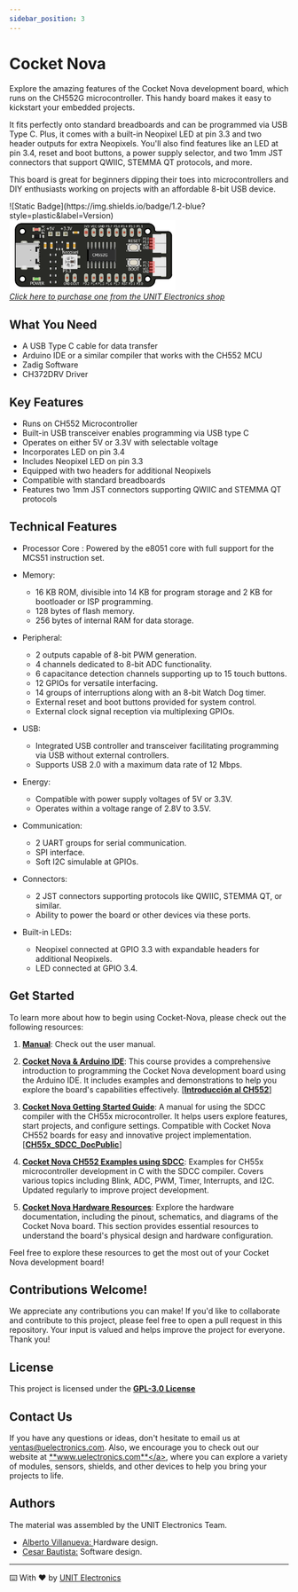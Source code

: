 ```yaml
---
sidebar_position: 3
---
```


# Cocket Nova 

Explore the amazing features of the Cocket Nova development board, which runs on the CH552G microcontroller. This handy board makes it easy to kickstart your embedded projects.

It fits perfectly onto standard breadboards and can be programmed via USB Type C. Plus, it comes with a built-in Neopixel LED at pin 3.3 and two header outputs for extra Neopixels. You'll also find features like an LED at pin 3.4, reset and boot buttons, a power supply selector, and two 1mm JST connectors that support QWIIC, STEMMA QT protocols, and more.

This board is great for beginners dipping their toes into microcontrollers and DIY enthusiasts working on projects with an affordable 8-bit USB device.


<div style={{ textAlign: "center" }}>
    ![Static Badge](https://img.shields.io/badge/1.2-blue?style=plastic&label=Version)
</div>

<div style={{ textAlign: "center" }}>
  <a href="https://uelectronics.com/producto/unit-cocket-nova-ch552g-tarjeta-de-desarrollo/">
    <img src="https://raw.githubusercontent.com/UNIT-Electronics/CH55x_SDCC_Doc/refs/heads/main/src/source/_static/CH552_Sq.png" width="300px"/>
    <br/>
    <em>Click here to purchase one from the UNIT Electronics shop</em>
  </a>
</div>

## What You Need 

- A USB Type C cable for data transfer
- Arduino IDE or a similar compiler that works with the CH552 MCU
- Zadig Software
- CH372DRV Driver

## Key Features 

- Runs on CH552 Microcontroller
- Built-in USB transceiver enables programming via USB type C
- Operates on either 5V or 3.3V with selectable voltage
- Incorporates LED on pin 3.4
- Includes Neopixel LED on pin 3.3
- Equipped with two headers for additional Neopixels
- Compatible with standard breadboards
- Features two 1mm JST connectors supporting QWIIC and STEMMA QT protocols

## Technical Features 

- Processor Core : Powered by the e8051 core with full support for the MCS51 instruction set.

- Memory:
  - 16 KB ROM, divisible into 14 KB for program storage and 2 KB for bootloader or ISP programming.
  - 128 bytes of flash memory.
  - 256 bytes of internal RAM for data storage. 

- Peripheral:
  - 2 outputs capable of 8-bit PWM generation.
  - 4 channels dedicated to 8-bit ADC functionality.
  - 6 capacitance detection channels supporting up to 15 touch buttons.
  - 12 GPIOs for versatile interfacing.
  - 14 groups of interruptions along with an 8-bit Watch Dog timer.
  - External reset and boot buttons provided for system control.
  - External clock signal reception via multiplexing GPIOs.
   
- USB:
  - Integrated USB controller and transceiver facilitating programming via USB without external controllers.
  - Supports USB 2.0 with a maximum data rate of 12 Mbps.
  
- Energy:
  - Compatible with power supply voltages of 5V or 3.3V.
  - Operates within a voltage range of 2.8V to 3.5V.
  
- Communication:
  - 2 UART groups for serial communication.
  - SPI interface.
  - Soft I2C simulable at GPIOs.
  
- Connectors:
  - 2 JST connectors supporting protocols like QWIIC, STEMMA QT, or similar.
  - Ability to power the board or other devices via these ports.

- Built-in LEDs:
  - Neopixel connected at GPIO 3.3 with expandable headers for additional Neopixels.
  - LED connected at GPIO 3.4.


## Get Started 

To learn more about how to begin using Cocket-Nova, please check out the following resources:

1. **[Manual](https://github.com/UNIT-Electronics/Cocket-Nova_CH552G-Development-Board/blob/main/Cocket%20Nova%20Product%20Reference%20Manual%20%5BES%5D.pdf)**: Check out the user manual.

2.  **[Cocket Nova & Arduino IDE](https://unit-electronics.github.io/CH552_Curso_introductorio/)**: This course provides a comprehensive introduction to programming the Cocket Nova development board using the Arduino IDE. It includes examples and demonstrations to help you explore the board's capabilities effectively. [**[Introducción al CH552](https://github.com/UNIT-Electronics/CH552_Curso_introductorio?tab=readme-ov-file)**]

3. **[Cocket Nova Getting Started Guide](https://unit-electronics.github.io/CH55x_SDCC_Doc/)**: A manual for using the SDCC compiler with the CH55x microcontroller. It helps users explore features, start projects, and configure settings. Compatible with Cocket Nova CH552 boards for easy and innovative project implementation. [**[CH55x_SDCC_DocPublic](https://github.com/UNIT-Electronics/CH55x_SDCC_Doc)**]

4. **[Cocket Nova CH552 Examples using SDCC](https://github.com/UNIT-Electronics/CH55x_SDCC_Examples)**: Examples for CH55x microcontroller development in C with the SDCC compiler. Covers various topics including Blink, ADC, PWM, Timer, Interrupts, and I2C. Updated regularly to improve project development.

5. **[Cocket Nova Hardware Resources](https://github.com/UNIT-Electronics/Cocket-Nova_CH552G-Development-Board/tree/main/Hardware)**: Explore the hardware documentation, including the pinout, schematics, and diagrams of the Cocket Nova board. This section provides essential resources to understand the board's physical design and hardware configuration.


Feel free to explore these resources to get the most out of your Cocket Nova development board!


## Contributions Welcome!

We appreciate any contributions you can make! If you'd like to collaborate and contribute to this project, please feel free to open a pull request in this repository. Your input is valued and helps improve the project for everyone. Thank you!

## License 

This project is licensed under the <a href="https://www.gnu.org/licenses/gpl-3.0.html">**GPL-3.0 License** </a>

## Contact Us 

If you have any questions or ideas, don't hesitate to email us at ventas@uelectronics.com. Also, we encourage you to check out our website at <a href="www.uelectronics.com">**www.uelectronics.com**</a>, where you can explore a variety of modules, sensors, shields, and other devices to help you bring your projects to life.

## Authors

The material was assembled by the UNIT Electronics Team.

- <a href="https://github.com/AlbertoVillanuevaEsquivel">Alberto Villanueva: </a> Hardware design.
- <a href="https://github.com/Cesarbautista10">Cesar Bautista:</a> Software design.

<hr/>

⌨️ With ❤️ by <a href="www.uelectronics.com">UNIT Electronics </a>